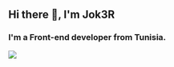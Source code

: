 ## Hi there 👋, I'm Jok3R
### I'm a Front-end developer from Tunisia.
![](https://komarev.com/ghpvc/?username=Jock3R99&color=red)

<!--
**Jock3r99/Jock3r99** is a ✨ _special_ ✨ repository because its `README.md` (this file) appears on your GitHub profile.

Here are some ideas to get you started:

- 🔭 I’m currently working on ...
- 🌱 I’m currently learning ...
- 👯 I’m looking to collaborate on ...
- 🤔 I’m looking for help with ...
- 💬 Ask me about ...
- 📫 How to reach me: ...
- 😄 Pronouns: ...
- ⚡ Fun fact: ...
-->
